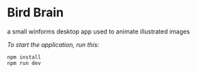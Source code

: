 # Bird Brain
a small winforms desktop app used to animate illustrated images 

*To start the application, run this:*
```
npm install
npm run dev
```